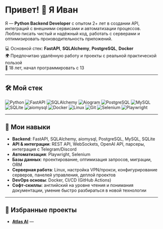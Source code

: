 # Привет! 👋 Я Иван

Я — **Python Backend Developer** с опытом 2+ лет в создании API, интеграций с внешними сервисами и автоматизации процессов.  
Люблю писать чистый и надёжный код, работать с серверами и оптимизировать производительность приложений.  

💻 Основной стек: **FastAPI**, **SQLAlchemy**, **PostgreSQL**, **Docker**  
🌍 Предпочитаю удалённую работу и проекты с реальной практической пользой  
📅 18 лет, начал программировать с 13

---

## 🛠 Мой стек
![Python](https://img.shields.io/badge/Python-3776AB?style=flat&logo=python&logoColor=white)
![FastAPI](https://img.shields.io/badge/FastAPI-009688?style=flat&logo=fastapi&logoColor=white)
![SQLAlchemy](https://img.shields.io/badge/SQLAlchemy-646464?style=flat&logo=python&logoColor=white)
![Aiogram](https://img.shields.io/badge/Aiogram-2CA5E0?style=flat&logo=telegram&logoColor=white)
![PostgreSQL](https://img.shields.io/badge/PostgreSQL-336791?style=flat&logo=postgresql&logoColor=white)
![MySQL](https://img.shields.io/badge/MySQL-4479A1?style=flat&logo=mysql&logoColor=white)
![SQLite](https://img.shields.io/badge/SQLite-003B57?style=flat&logo=sqlite&logoColor=white)
![aiomysql](https://img.shields.io/badge/aiomysql-007ACC?style=flat&logo=python&logoColor=white)
![Docker](https://img.shields.io/badge/Docker-2496ED?style=flat&logo=docker&logoColor=white)
![Linux](https://img.shields.io/badge/Linux-FCC624?style=flat&logo=linux&logoColor=black)
![Git](https://img.shields.io/badge/Git-F05032?style=flat&logo=git&logoColor=white)
![Selenium](https://img.shields.io/badge/Selenium-43B02A?style=flat&logo=selenium&logoColor=white)
![Playwright](https://img.shields.io/badge/Playwright-2EAD33?style=flat&logo=microsoft&logoColor=white)

---

## 🚀 Мои навыки
- **Backend**: FastAPI, SQLAlchemy, aiomysql, PostgreSQL, MySQL, SQLite  
- **API & интеграции**: REST API, WebSockets, OpenAI API, парсеры, интеграция с Telegram/Discord  
- **Автоматизация**: Playwright, Selenium  
- **Базы данных**: проектирование, оптимизация запросов, миграции, ORM  
- **Серверная работа**: Linux, настройка VPN/прокси, конфигурирование серверов, панелей управления, деплой проектов  
- **DevOps основы**: Docker, CI/CD (GitHub Actions)  
- **Софт-скиллы**: английский на уровне чтения и понимания документации, умение быстро разбираться в новой технологии

---

## 📌 Избранные проекты
- [**Atlas AI**](https://atlas-ai.ru) —
